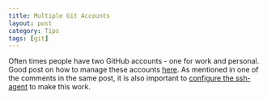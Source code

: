 ```yaml
---
title: Multiple Git Accounts
layout: post
category: Tips
tags: [git]
---
```

Often times people have two GitHub accounts - one for work and personal. Good post on how to manage these accounts [here](https://code.tutsplus.com/tutorials/quick-tip-how-to-work-with-github-and-multiple-accounts--net-22574).
As mentioned in one of the comments in the same post, it is also important to [configure the ssh-agent](https://superuser.com/questions/272465/using-multiple-ssh-public-keys) to make this work.